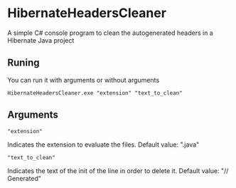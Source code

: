 # HibernateHeadersCleaner
A simple C# console program to clean the autogenerated headers in a Hibernate Java project

## Runing
You can run it with arguments or without arguments

    HibernateHeadersCleaner.exe "extension" "text_to_clean" 


## Arguments
    "extension"
  
  Indicates the extension to evaluate the files. 
  Default value: ".java"
                
    "text_to_clean"

  Indicates the text of the init of the line in order to delete it.
  Default value: "// Generated"

